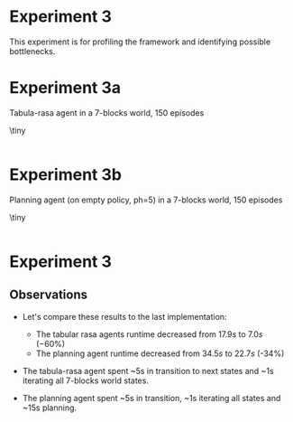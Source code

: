
# Experiment 3

This experiment is for profiling the framework and identifying possible bottlenecks.


# Experiment 3a

Tabula-rasa agent in a 7-blocks world, 150 episodes


\tiny
~~~ {#exp3a_profile.txt}
~~~

# Experiment 3b

Planning agent (on empty policy, ph=5) in a 7-blocks world, 150 episodes

\tiny
~~~ {#exp3b_profile.txt}
~~~

# Experiment 3

## Observations

* Let's compare these results to the last implementation:

	* The tabular rasa agents runtime decreased from $17.9s$ to $7.0s$ ($-60\%$)
	* The planning agent runtime decreased from $34.5s$ to $22.7s$ (-$34\%$)

* The tabula-rasa agent spent ~5s in transition to next states and ~1s iterating all 7-blocks world states.
* The planning agent spent ~5s in transition, ~1s iterating all states and ~15s planning.
